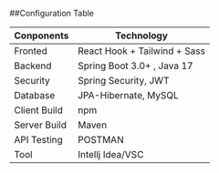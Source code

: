 ##Configuration Table

| Conponents  | Technology  |
|---|---|
| Fronted  | React Hook + Tailwind + Sass  |
| Backend  | Spring Boot 3.0+ , Java 17 |
| Security  |  Spring Security, JWT |
| Database  |  JPA-Hibernate, MySQL |
| Client Build  |  npm |
| Server Build  |  Maven |
| API Testing  |  POSTMAN |
| Tool  |  Intellj Idea/VSC |




